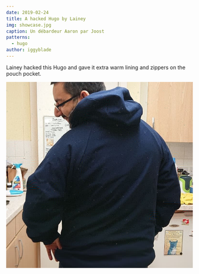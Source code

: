 ```yaml
---
date: 2019-02-24
title: A hacked Hugo by Lainey
img: showcase.jpg
caption: Un débardeur Aaron par Joost
patterns:
  - hugo
author: iggyblade
---
```


Lainey hacked this Hugo and gave it extra warm lining and zippers on the pouch pocket.

![Another view](2.jpg)
